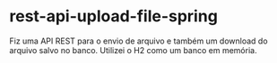 # rest-api-upload-file-spring
Fiz uma API REST para o envio de arquivo e também um download do arquivo salvo no banco. Utilizei o H2 como um banco em memória.
